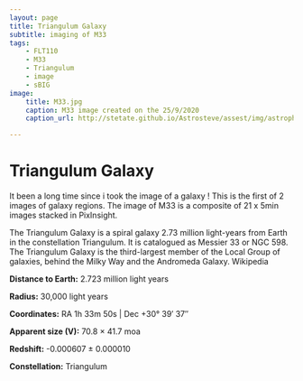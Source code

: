 ```yaml
---
layout: page
title: Triangulum Galaxy
subtitle: imaging of M33
tags: 
    - FLT110
    - M33
    - Triangulum
    - image
    - sBIG
image:
    title: M33.jpg
    caption: M33 image created on the 25/9/2020
    caption_url: http://stetate.github.io/Astrosteve/assest/img/astrophotos/2020-09-25-m33.jpg

---
```


# Triangulum Galaxy 

It been a long time since i took the image of a galaxy ! This is the first of 2 images of galaxy regions. The image of M33 is a composite of 21 x 5min images stacked in PixInsight.

The Triangulum Galaxy is a spiral galaxy 2.73 million light-years from Earth in the constellation Triangulum. It is catalogued as Messier 33 or NGC 598. The Triangulum Galaxy is the third-largest member of the Local Group of galaxies, behind the Milky Way and the Andromeda Galaxy. Wikipedia

**Distance to Earth:** 2.723 million light years

**Radius:** 30,000 light years

**Coordinates:** RA 1h 33m 50s | Dec +30° 39′ 37″

**Apparent size (V):** 70.8 × 41.7 moa

**Redshift:** -0.000607 ± 0.000010

**Constellation:** Triangulum

[m33]:../assets/img/astrophotos/2020-09-25-m33.jpg


